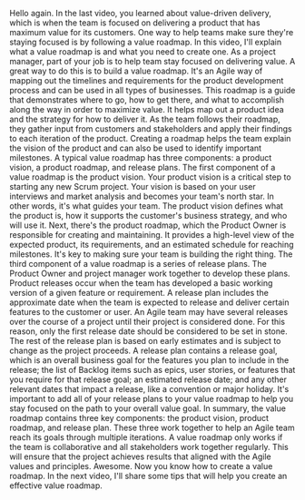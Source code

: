 Hello again. In the last video, you learned about value-driven delivery, which
is when the team is focused on delivering a product that has maximum value for
its customers. One way to help teams make sure they're staying focused is by
following a value roadmap. In this video, I'll explain what a value roadmap is
and what you need to create one. As a project manager, part of your job is to
help team stay focused on delivering value. A great way to do this is to build a
value roadmap. It's an Agile way of mapping out the timelines and requirements
for the product development process and can be used in all types of businesses.
This roadmap is a guide that demonstrates where to go, how to get there, and
what to accomplish along the way in order to maximize value. It helps map out a
product idea and the strategy for how to deliver it. As the team follows their
roadmap, they gather input from customers and stakeholders and apply their
findings to each iteration of the product. Creating a roadmap helps the team
explain the vision of the product and can also be used to identify important
milestones. A typical value roadmap has three components: a product vision, a
product roadmap, and release plans. The first component of a value roadmap is
the product vision. Your product vision is a critical step to starting any new
Scrum project. Your vision is based on your user interviews and market analysis
and becomes your team's north star. In other words, it's what guides your team.
The product vision defines what the product is, how it supports the customer's
business strategy, and who will use it. Next, there's the product roadmap, which
the Product Owner is responsible for creating and maintaining. It provides a
high-level view of the expected product, its requirements, and an estimated
schedule for reaching milestones. It's key to making sure your team is building
the right thing. The third component of a value roadmap is a series of release
plans. The Product Owner and project manager work together to develop these
plans. Product releases occur when the team has developed a basic working
version of a given feature or requirement. A release plan includes the
approximate date when the team is expected to release and deliver certain
features to the customer or user. An Agile team may have several releases over
the course of a project until their project is considered done. For this reason,
only the first release date should be considered to be set in stone. The rest of
the release plan is based on early estimates and is subject to change as the
project proceeds. A release plan contains a release goal, which is an overall
business goal for the features you plan to include in the release; the list of
Backlog items such as epics, user stories, or features that you require for that
release goal; an estimated release date; and any other relevant dates that
impact a release, like a convention or major holiday. It's important to add all
of your release plans to your value roadmap to help you stay focused on the path
to your overall value goal. In summary, the value roadmap contains three key
components: the product vision, product roadmap, and release plan. These three
work together to help an Agile team reach its goals through multiple iterations.
A value roadmap only works if the team is collaborative and all stakeholders
work together regularly. This will ensure that the project achieves results that
aligned with the Agile values and principles. Awesome. Now you know how to
create a value roadmap. In the next video, I'll share some tips that will help
you create an effective value roadmap.